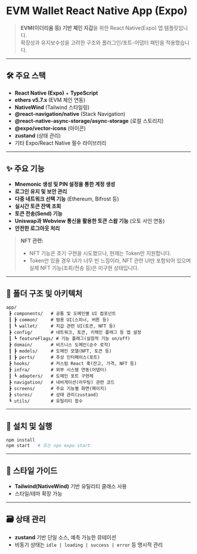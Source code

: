 # EVM Wallet React Native App (Expo)

> **EVM(이더리움 등) 기반 체인 지갑**을 위한 React Native(Expo) 앱 템플릿입니다.\
> 확장성과 유지보수성을 고려한 구조와 플러그인/포트-어댑터 패턴을 적용했습니다.

---

## 🛠️ 주요 스택

- **React Native (Expo)** + **TypeScript**
- **ethers v5.7.x** (EVM 체인 연동)
- **NativeWind** (Tailwind 스타일링)
- **@react-navigation/native** (Stack Navigation)
- **@react-native-async-storage/async-storage** (로컬 스토리지)
- **@expo/vector-icons** (아이콘)
- **zustand** (상태 관리)
- 기타 Expo/React Native 필수 라이브러리

---

## ✨ 주요 기능

- **Mnemonic 생성 및 PIN 설정을 통한 계정 생성**
- **로그인 유지 및 보안 관리**
- **다중 네트워크 선택 기능** (Ethereum, Bifrost 등)
- **실시간 토큰 잔액 조회**
- **토큰 전송(Send) 기능**
- **Uniswap과 Webview 통신을 활용한 토큰 스왑 기능** (오토 사인 연동)
- **안전한 로그아웃 처리**

> **NFT 관련:**
> - NFT 기능은 초기 구현을 시도했으나, 현재는 Token만 지원합니다.
> - Token만 있을 경우 UI가 너무 빈 느낌이라, NFT 관련 UI만 포함되어 있으며 실제 NFT 기능(조회/전송 등)은 미구현 상태입니다.

---

## 📁 폴더 구조 및 아키텍처

```
app/
 ┣ components/   # 공통 및 도메인별 UI 컴포넌트
 ┃ ┣ common/     # 범용 UI(스피너, 버튼 등)
 ┃ ┗ wallet/     # 지갑 관련 UI(토큰, NFT 등)
 ┣ config/       # 네트워크, 토큰, 키체인 플래그 등 앱 설정
 ┃ ┗ featureFlags/ # 기능 플래그(실험적 기능 on/off)
 ┣ domain/       # 비즈니스 도메인(순수 로직)
 ┃ ┣ models/     # 도메인 모델(NFT, 토큰 등)
 ┃ ┣ ports/      # 추상 인터페이스(포트)
 ┣ hooks/        # 커스텀 React 훅(잔고, 가격, NFT 등)
 ┣ infra/        # 외부 시스템 연동(어댑터)
 ┃ ┗ adapters/   # 도메인 포트 구현체
 ┣ navigation/   # 네비게이션(라우팅) 관련 코드
 ┣ screens/      # 주요 기능별 화면(페이지)
 ┣ stores/       # 상태 관리(zustand)
 ┗ utils/        # 유틸리티 함수
```

---

## 🚀 설치 및 실행

```bash
npm install
npm start   # 또는 npx expo start
```

---

## 🎨 스타일 가이드

- **Tailwind(NativeWind)** 기반 유틸리티 클래스 사용
- 스타일/테마 확장 가능

---

## 🗃️ 상태 관리

- **zustand** 기반 단일 소스, 예측 가능한 뮤테이션
- 비동기 상태는 `idle | loading | success | error` 등 명시적 관리